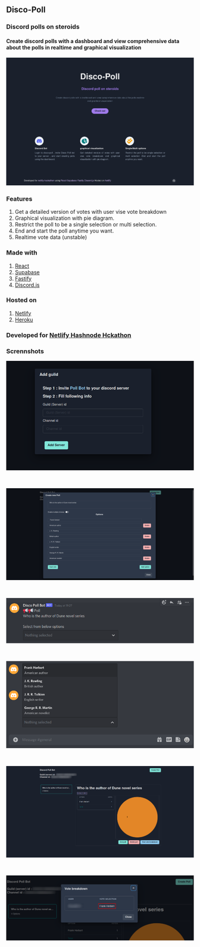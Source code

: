 ## Disco-Poll

### Discord polls on steroids

#### Create discord polls with a dashboard and view comprehensive data about the polls in realtime and graphical visualization

![Hero](images/hero.png)

### Features

1. Get a detailed version of votes with user vise vote breakdown
2. Graphical visualization with pie diagram.
3. Restrict the poll to be a single selection or multi selection.
4. End and start the poll anytime you want.
5. Realtime vote data (unstable)

### Made with

1. [React](https://reactjs.org)
2. [Supabase](https://supabase.io)
3. [Fastify](https://www.fastify.io)
4. [Discord.js](https://discord.js.org)

### Hosted on

1. [Netlify](https://www.netlify.com)
2. [Heroku](https://heroku.com/)

### Developed for [Netlify Hashnode Hckathon](https://townhall.hashnode.com/netlify-hackathon)

### Scrennshots

![add guild modal](images/addguildmodal.png)

<br>

![add poll modal](images/addpoll.png)

<br>

![poll message](images/poll%20msg.png)

<br>

![poll options](images/options.png)

<br>

![dashbaord](images/dashbaord1.png)

<br>

![vote breakdown](images/userbreakdown.png)
